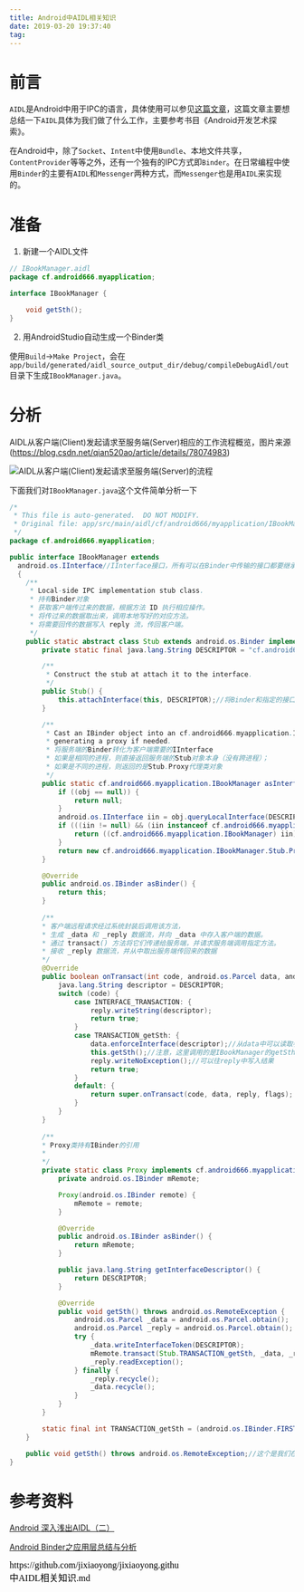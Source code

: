```yaml
---
title: Android中AIDL相关知识
date: 2019-03-20 19:37:40
tag: 
---
```



# 前言

`AIDL`是Android中用于IPC的语言，具体使用可以参见[这篇文章](https://jixiaoyong.github.io/blog/posts/f931e8ae/)，这篇文章主要想总结一下`AIDL`具体为我们做了什么工作，主要参考书目《Android开发艺术探索》。

在Android中，除了`Socket`、`Intent`中使用`Bundle`、本地文件共享，`ContentProvider`等等之外，还有一个独有的IPC方式即`Binder`。在日常编程中使用`Binder`的主要有`AIDL`和`Messenger`两种方式，而`Messenger`也是用`AIDL`来实现的。

# 准备

1. 新建一个AIDL文件

```java
// IBookManager.aidl
package cf.android666.myapplication;

interface IBookManager {

    void getSth();
}
```

2. 用AndroidStudio自动生成一个Binder类

使用`Build`->`Make Project`，会在`app/build/generated/aidl_source_output_dir/debug/compileDebugAidl/out`目录下生成`IBookManager.java`。

# 分析

AIDL从客户端(Client)发起请求至服务端(Server)相应的工作流程概览，图片来源(https://blog.csdn.net/qian520ao/article/details/78074983)

![AIDL从客户端(Client)发起请求至服务端(Server)的流程](https://jixiaoyong.github.io/images/20190320205619.png)

下面我们对`IBookManager.java`这个文件简单分析一下

```java
/*
 * This file is auto-generated.  DO NOT MODIFY.
 * Original file: app/src/main/aidl/cf/android666/myapplication/IBookManager.aidl
 */
package cf.android666.myapplication;

public interface IBookManager extends
  android.os.IInterface//IInterface接口，所有可以在Binder中传输的接口都要继承自该接口
  {
    /**
     * Local-side IPC implementation stub class.
     * 持有Binder对象
     * 获取客户端传过来的数据，根据方法 ID 执行相应操作。
     * 将传过来的数据取出来，调用本地写好的对应方法。
     * 将需要回传的数据写入 reply 流，传回客户端。
     */
    public static abstract class Stub extends android.os.Binder implements cf.android666.myapplication.IBookManager {
        private static final java.lang.String DESCRIPTOR = "cf.android666.myapplication.IBookManager";//是Binder的唯一标识，一般为当前Binder的类目

        /**
         * Construct the stub at attach it to the interface.
         */
        public Stub() {
            this.attachInterface(this, DESCRIPTOR);//将Binder和指定的接口绑定，这样当queryLocalInterface时会返回与DESCRIPTOR一致的IInterface
        }

        /**
         * Cast an IBinder object into an cf.android666.myapplication.IBookManager interface,
         * generating a proxy if needed.
         * 将服务端的Binder转化为客户端需要的IInterface
         * 如果是相同的进程，则直接返回服务端的Stub对象本身（没有跨进程）；
         * 如果是不同的进程，则返回的是Stub.Proxy代理类对象
         */
        public static cf.android666.myapplication.IBookManager asInterface(android.os.IBinder obj) {
            if ((obj == null)) {
                return null;
            }
            android.os.IInterface iin = obj.queryLocalInterface(DESCRIPTOR);
            if (((iin != null) && (iin instanceof cf.android666.myapplication.IBookManager))) {
                return ((cf.android666.myapplication.IBookManager) iin);
            }
            return new cf.android666.myapplication.IBookManager.Stub.Proxy(obj);
        }

        @Override
        public android.os.IBinder asBinder() {
            return this;
        }
      
        /**
        * 客户端远程请求经过系统封装后调用该方法，
        * 生成 _data 和 _reply 数据流，并向 _data 中存入客户端的数据。
        * 通过 transact() 方法将它们传递给服务端，并请求服务端调用指定方法。
        * 接收 _reply 数据流，并从中取出服务端传回来的数据
        */
        @Override
        public boolean onTransact(int code, android.os.Parcel data, android.os.Parcel reply, int flags) throws android.os.RemoteException {
            java.lang.String descriptor = DESCRIPTOR;
            switch (code) {
                case INTERFACE_TRANSACTION: {
                    reply.writeString(descriptor);
                    return true;
                }
                case TRANSACTION_getSth: {
                    data.enforceInterface(descriptor);//从data中可以读取参数
                    this.getSth();//注意，这里调用的是IBookManager的getSth()，也就是需要我们在使用该Binder时实现的方法
                    reply.writeNoException();//可以往reply中写入结果
                    return true;
                }
                default: {
                    return super.onTransact(code, data, reply, flags);
                }
            }
        }
      
        /**
        * Proxy类持有IBinder的引用
        * 
        */
        private static class Proxy implements cf.android666.myapplication.IBookManager {
            private android.os.IBinder mRemote;

            Proxy(android.os.IBinder remote) {
                mRemote = remote;
            }

            @Override
            public android.os.IBinder asBinder() {
                return mRemote;
            }

            public java.lang.String getInterfaceDescriptor() {
                return DESCRIPTOR;
            }

            @Override
            public void getSth() throws android.os.RemoteException {
                android.os.Parcel _data = android.os.Parcel.obtain();
                android.os.Parcel _reply = android.os.Parcel.obtain();
                try {
                    _data.writeInterfaceToken(DESCRIPTOR);
                    mRemote.transact(Stub.TRANSACTION_getSth, _data, _reply, 0);//这里实际上是调用了远程的IBinder的transact()方法
                    _reply.readException();
                } finally {
                    _reply.recycle();
                    _data.recycle();
                }
            }
        }

        static final int TRANSACTION_getSth = (android.os.IBinder.FIRST_CALL_TRANSACTION + 0);//这个是我们在AIDL中定义的getSth()方法的标志，用于在onTransact中区分调用的是哪个方法
    }

    public void getSth() throws android.os.RemoteException;//这个是我们在AIDL中定义的方法,需要在服务端实现，并且会在客户端被调用
}
```

# 参考资料

[Android 深入浅出AIDL（二）](https://blog.csdn.net/qian520ao/article/details/78074983)

[Android Binder之应用层总结与分析](https://blog.csdn.net/qian520ao/article/details/78089877)


<script src="https://jixiaoyong.github.io/js/edit_on_github.js"></script>
<iframe id="iframeid" scrolling=false height="50" frameborder="no" border="0" marginwidth="0" marginheight="0" onload="Javascript:editOnGithub()" srcdoc="<div id=&quot;url&quot;>https://github.com/jixiaoyong/jixiaoyong.github.io/blob/hexo_blog/blog/source/_posts/Android中AIDL相关知识.md</div>"></iframe>
